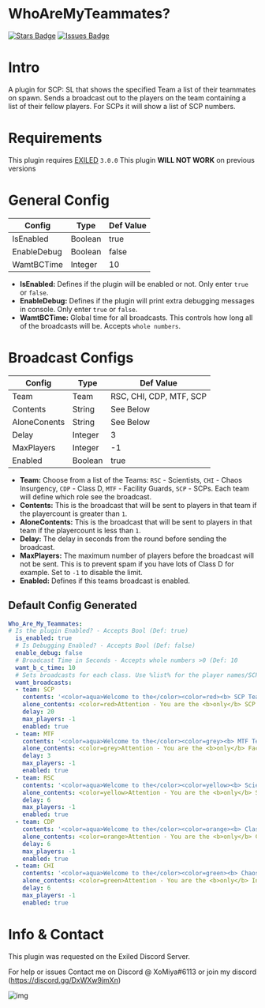 # WhoAreMyTeammates?
<a href="https://github.com/xomiya-wpc/awesome-github-profile-readme/stargazers"><img src="https://img.shields.io/github/stars/xomiya-wpc/awesome-github-profile-readme" alt="Stars Badge"/></a>
<a href="https://github.com/xomiya-wpc/awesome-github-profile-readme/issues"><img src="https://img.shields.io/github/issues/xomiya-wpc/awesome-github-profile-readme" alt="Issues Badge"/></a>

<h1>Intro</h1>
A plugin for SCP: SL that shows the specified Team a list of their teammates on spawn.
Sends a broadcast out to the players on the team containing a list of their fellow players. For SCPs it will show a list of SCP numbers.

<h1>Requirements</h1>

This plugin requires [EXILED](https://github.com/Exiled-Team/EXILED/releases "Exiled Releases") `3.0.0`
This plugin **WILL NOT WORK** on previous versions
<h1>General Config</h1>

| Config  | Type | Def Value |
| ------------- | ------------- | ------------- |
| IsEnabled  | Boolean  | true  |
| EnableDebug  | Boolean  | false  |
| WamtBCTime  | Integer  | 10  |

* **IsEnabled:** Defines if the plugin will be enabled or not. Only enter `true` or `false`.
* **EnableDebug:** Defines if the plugin will print extra debugging messages in console. Only enter `true` or `false`.
* **WamtBCTime:** Global time for all broadcasts. This controls how long all of the broadcasts will be. Accepts `whole numbers`.

<h1>Broadcast Configs</h1>

| Config  | Type | Def Value |
| ------------- | ------------- | ------------- |
| Team | Team | RSC, CHI, CDP, MTF, SCP |
| Contents  | String  | See Below  |
| AloneConents  | String  | See Below  |
| Delay  | Integer  | 3  |
| MaxPlayers  | Integer  | -1  |
| Enabled  | Boolean  | true  |

* **Team:** Choose from a list of the Teams: `RSC` - Scientists, `CHI` - Chaos Insurgency, `CDP` - Class D, `MTF` - Facility Guards, `SCP` - SCPs. Each team will define which role see the broadcast.
* **Contents:** This is the broadcast that will be sent to players in that team if the playercount is greater than `1`.
* **AloneContents:** This is the broadcast that will be sent to players in that team if the playercount is less than `1`.
* **Delay:** The delay in seconds from the round before sending the broadcast.
* **MaxPlayers:** The maximum number of players before the broadcast will not be sent. This is to prevent spam if you have lots of Class D for example. Set to `-1` to disable the limit.
* **Enabled:** Defines if this teams broadcast is enabled.


<h2>Default Config Generated</h2>

```yaml
Who_Are_My_Teammates:
# Is the plugin Enabled? - Accepts Bool (Def: true)
  is_enabled: true
  # Is Debugging Enabled? - Accepts Bool (Def: false)
  enable_debug: false
  # Broadcast Time in Seconds - Accepts whole numbers >0 (Def: 10
  wamt_b_c_time: 10
  # Sets broadcasts for each class. Use %list% for the player names/SCP names and %count% for number of teammates
  wamt_broadcasts:
  - team: SCP
    contents: '<color=aqua>Welcome to the</color><color=red><b> SCP Team.</b></color><color=aqua> The following SCPs are on this team: </color><color=red>%list%</color>'
    alone_contents: <color=red>Attention - You are the <b>only</b> SCP This game. Good Luck.</color>
    delay: 20
    max_players: -1
    enabled: true
  - team: MTF
    contents: '<color=aqua>Welcome to the</color><color=grey><b> MTF Team.</b></color><color=aqua> The following Guards are on this team: </color><color=grey>%list%</color>'
    alone_contents: <color=grey>Attention - You are the <b>only</b> Facility Guard this game. Good Luck.</color>
    delay: 3
    max_players: -1
    enabled: true
  - team: RSC
    contents: '<color=aqua>Welcome to the</color><color=yellow><b> Scientist Team.</b></color><color=aqua> These are your partners in science: </color><color=yellow>%list%</color>'
    alone_contents: <color=yellow>Attention - You are the <b>only</b> Scientist this game. Good Luck.</color>
    delay: 6
    max_players: -1
    enabled: true
  - team: CDP
    contents: '<color=aqua>Welcome to the</color><color=orange><b> Class D Team.</b></color><color=aqua> The following class Ds are on this team: </color><color=orange>%list%</color>'
    alone_contents: <color=orange>Attention - You are the <b>only</b> Class D Personnel this game. Good Luck.</color>
    delay: 6
    max_players: -1
    enabled: true
  - team: CHI
    contents: '<color=aqua>Welcome to the</color><color=green><b> Chaos Insurgency.</b></color><color=aqua> The following players are your comrades: </color><color=green>%list%</color>'
    alone_contents: <color=green>Attention - You are the <b>only</b> Insurgent this game. Good Luck.</color>
    delay: 6
    max_players: -1
    enabled: true
```

<h1>Info & Contact</h1>
This plugin was requested on the Exiled Discord Server.

For help or issues Contact me on Discord @ XoMiya#6113 or join my discord (https://discord.gg/DxWXw9jmXn)

![img](https://img.shields.io/github/downloads/XoMiya-WPC/WhoAreMyTeammates/total?style=for-the-badge)

